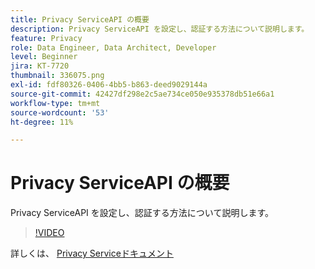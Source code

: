 ```yaml
---
title: Privacy ServiceAPI の概要
description: Privacy ServiceAPI を設定し、認証する方法について説明します。
feature: Privacy
role: Data Engineer, Data Architect, Developer
level: Beginner
jira: KT-7720
thumbnail: 336075.png
exl-id: fdf80326-0406-4bb5-b863-deed9029144a
source-git-commit: 42427df298e2c5ae734ce050e935378db51e66a1
workflow-type: tm+mt
source-wordcount: '53'
ht-degree: 11%

---
```


# Privacy ServiceAPI の概要

Privacy ServiceAPI を設定し、認証する方法について説明します。

>[!VIDEO](https://video.tv.adobe.com/v/336075?quality=12&learn=on)

詳しくは、 [Privacy Serviceドキュメント](https://experienceleague.adobe.com/docs/experience-platform/privacy/home.html?lang=ja)
